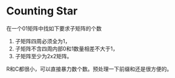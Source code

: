 # Counting Star

在一个01矩阵中找如下要求子矩阵的个数

1. 子矩阵四周必须全为1，
2. 子矩阵不含四周内部0和1数量相差不大于1，
3. 子矩阵至少为2x2矩阵。

R和C都很小，可以直接暴力数个数。预处理一下前缀和还是很方便的。
